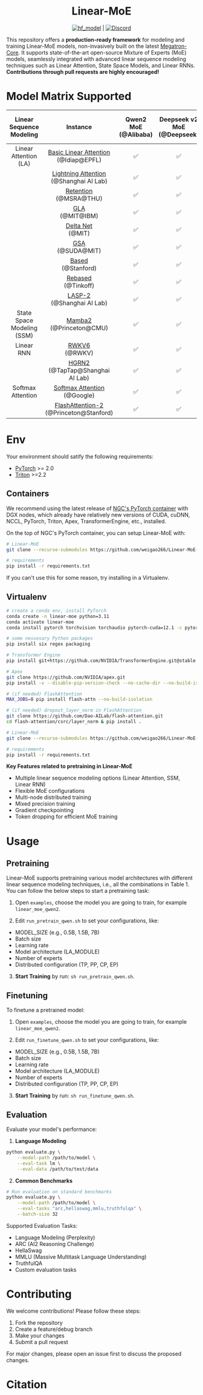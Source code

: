 <div align="center">

# Linear-MoE

[![hf_model](https://img.shields.io/badge/🤗-Models-blue.svg)](https://huggingface.co/xxx) | [![Discord](https://img.shields.io/badge/Discord-%235865F2.svg?&logo=discord&logoColor=white)](https://discord.gg/xxx)
</div>

This repository offers a **production-ready framework** for modeling and training Linear-MoE models, non-invasively built on the latest [Megatron-Core](https://github.com/NVIDIA/Megatron-LM). It supports state-of-the-art open-source Mixture of Experts (MoE) models, seamlessly integrated with advanced linear sequence modeling techniques such as Linear Attention, State Space Models, and Linear RNNs. **Contributions through pull requests are highly encouraged!**

<!-- <div align="center">
  <img width="400" alt="image" src="https://github.com/xxx">
</div> -->

# Model Matrix Supported

|   Linear Sequence Modeling  |  Instance  |  Qwen2 MoE (@Alibaba)  |    Deepseek v2 MoE (@Deepseek)       |    Mixtral MoE (@Mistral AI)   | Llama3 (@Meta)   |
| :---: | :---: | :---: | :---: | :---: | :---: |
| Linear Attention (LA) |       [Basic Linear Attention](https://arxiv.org/abs/2006.16236) <br> (@Idiap@EPFL)  | ✅ |    ✅    |   ✅   | ✅   |
|  |       [Lightning Attention](https://arxiv.org/abs/2405.17381) <br> (@Shanghai AI Lab)       | ✅ |          ✅          |     ✅      | ✅   |
|  |       [Retention](https://arxiv.org/abs/2307.08621) <br> (@MSRA@THU)       | ✅ |          ✅          |     ✅      | ✅   |
|  |         [GLA](https://arxiv.org/abs/2312.06635)  <br> (@MIT@IBM)         | ✅ |     ✅      |    ✅       | ✅   |
|  |           [Delta Net](https://arxiv.org/abs/2102.11174) <br> (@MIT)            | ✅ |    ✅    |     ✅      | ✅   |
|  |           [GSA](https://arxiv.org/abs/2409.07146) <br> (@SUDA@MIT)      | ✅ |    ✅    |     ✅      | ✅   |
|  | [Based](https://hazyresearch.stanford.edu/blog/2023-12-11-zoology2-based) <br> (@Stanford) | ✅ |      ✅      |      ✅     |  ✅   |
|  |            [Rebased](https://arxiv.org/abs/2402.10644) <br> (@Tinkoff)            | ✅ |  ✅  |      ✅     | ✅   |
|  |            [LASP-2](https://arxiv.org/abs/) <br> (@Shanghai AI Lab)            | ✅ |  ✅  |      ✅     | ✅   |
| State Space Modeling (SSM) |             [Mamba2](https://arxiv.org/abs/2405.21060) <br> (@Princeton@CMU) | ✅ | ✅  |   ✅   | ✅   |
| Linear RNN |             [RWKV6](https://arxiv.org/abs/2404.05892) <br> (@RWKV)              |  ✅  |   ✅   |    ✅    | ✅   |
|  |             [HGRN2](https://arxiv.org/abs/2404.07904) <br> (@TapTap@Shanghai AI Lab)             | ✅ |   ✅   |   ✅   |  ✅   |
| Softmax Attention |             [Softmax Attention](https://arxiv.org/abs/1706.03762) <br> (@Google)             | ✅ |   ✅   |   ✅   |  ✅   |
|  |             [FlashAttention-2](https://arxiv.org/abs/2307.08691) <br> (@Princeton@Stanford)             | ✅ |   ✅   |   ✅   |  ✅   |



# Env

Your environment should satify the following requirements:

- [PyTorch](https://pytorch.org/) >= 2.0
- [Triton](https://github.com/openai/triton) >=2.2

## Containers
We recommend using the latest release of [NGC's PyTorch container](https://ngc.nvidia.com/catalog/containers/nvidia:pytorch) with DGX nodes, which already have relatively new versions of CUDA, cuDNN, NCCL, PyTorch, Triton, Apex, TransformerEngine, etc., installed.

On the top of NGC's PyTorch container, you can setup Linear-MoE with:
```bash
# Linear-MoE 
git clone --recurse-submodules https://github.com/weigao266/Linear-MoE-public.git

# requirements
pip install -r requirements.txt
```

If you can't use this for some reason, try installing in a Virtualenv.

## Virtualenv

```bash
# create a conda env, install PyTorch
conda create -n linear-moe python=3.11
conda activate linear-moe
conda install pytorch torchvision torchaudio pytorch-cuda=12.1 -c pytorch -c nvidia

# some nessesary Python packages
pip install six regex packaging

# Transformer Engine
pip install git+https://github.com/NVIDIA/TransformerEngine.git@stable

# Apex
git clone https://github.com/NVIDIA/apex.git
pip install -v --disable-pip-version-check --no-cache-dir --no-build-isolation --config-settings "--build-option=--cpp_ext" --config-settings "--build-option=--cuda_ext" ./

# (if needed) FlashAttention
MAX_JOBS=8 pip install flash-attn --no-build-isolation

# (if needed) dropout_layer_norm in FlashAttention
git clone https://github.com/Dao-AILab/flash-attention.git
cd flash-attention/csrc/layer_norm & pip install .

# Linear-MoE 
git clone --recurse-submodules https://github.com/weigao266/Linear-MoE-public.git

# requirements
pip install -r requirements.txt
```

**Key Features related to pretraining in Linear-MoE**
- Multiple linear sequence modeling options (Linear Attention, SSM, Linear RNN)
- Flexible MoE configurations
- Multi-node distributed training
- Mixed precision training
- Gradient checkpointing
- Token dropping for efficient MoE training


# Usage

## Pretraining

Linear-MoE supports pretraining various model architectures with different linear sequence modeling techniques, i.e., all the combinations in Table 1. You can follow the below steps to start a pretraining task:

1. Open `examples`, choose the model you are going to train, for example `linear_moe_qwen2`.

2. Edit `run_pretrain_qwen.sh` to set your configurations, like:
- MODEL_SIZE (e.g., 0.5B, 1.5B, 7B)
- Batch size
- Learning rate
- Model architecture (LA_MODULE)
- Number of experts
- Distributed configuration (TP, PP, CP, EP)


3. **Start Training** by run: `sh run_pretrain_qwen.sh`.



## Finetuning

To finetune a pretrained model:

1. Open `examples`, choose the model you are going to train, for example `linear_moe_qwen2`.

2. Edit `run_finetune_qwen.sh` to set your configurations, like:
- MODEL_SIZE (e.g., 0.5B, 1.5B, 7B)
- Batch size
- Learning rate
- Model architecture (LA_MODULE)
- Number of experts
- Distributed configuration (TP, PP, CP, EP)


3. **Start Training** by run: `sh run_finetune_qwen.sh`.


## Evaluation

Evaluate your model's performance:

1. **Language Modeling**
```bash
python evaluate.py \
    --model-path /path/to/model \
    --eval-task lm \
    --eval-data /path/to/test/data
```

2. **Common Benchmarks**
```bash
# Run evaluation on standard benchmarks
python evaluate.py \
    --model-path /path/to/model \
    --eval-tasks "arc,hellaswag,mmlu,truthfulqa" \
    --batch-size 32
```

Supported Evaluation Tasks:
- Language Modeling (Perplexity)
- ARC (AI2 Reasoning Challenge)
- HellaSwag
- MMLU (Massive Multitask Language Understanding)
- TruthfulQA
- Custom evaluation tasks


# Contributing

We welcome contributions!  Please follow these steps:
1. Fork the repository
2. Create a feature/debug branch
3. Make your changes
4. Submit a pull request

For major changes, please open an issue first to discuss the proposed changes.


# Citation
<!-- If you find this repo useful, please consider citing our works:
```bib

``` -->